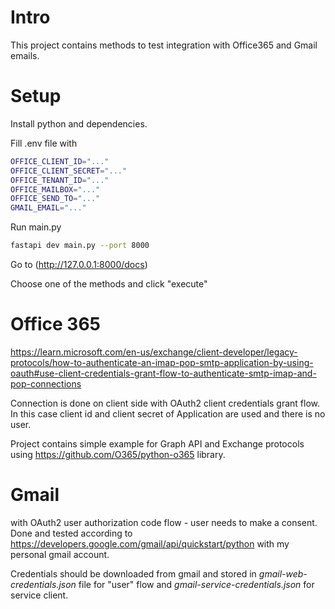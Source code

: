 # Intro
This project contains methods to test integration with Office365 and Gmail emails.

# Setup
Install python and dependencies.

Fill .env file with
```sh
OFFICE_CLIENT_ID="..."
OFFICE_CLIENT_SECRET="..."
OFFICE_TENANT_ID="..."
OFFICE_MAILBOX="..."
OFFICE_SEND_TO="..."
GMAIL_EMAIL="..."
```

Run main.py
```sh
fastapi dev main.py --port 8000
```

Go to (http://127.0.0.1:8000/docs)

Choose one of the methods and click "execute"

# Office 365

https://learn.microsoft.com/en-us/exchange/client-developer/legacy-protocols/how-to-authenticate-an-imap-pop-smtp-application-by-using-oauth#use-client-credentials-grant-flow-to-authenticate-smtp-imap-and-pop-connections

Connection is done on client side with OAuth2 client credentials grant flow.
In this case client id and client secret of Application are used and there is no user.

Project contains simple example for Graph API and Exchange protocols using https://github.com/O365/python-o365 library.

# Gmail
with OAuth2 user authorization code flow - user needs to make a consent.
Done and tested according to https://developers.google.com/gmail/api/quickstart/python with my personal gmail account.

Credentials should be downloaded from gmail and stored in *gmail-web-credentials.json* file for "user" flow and *gmail-service-credentials.json* for service client.